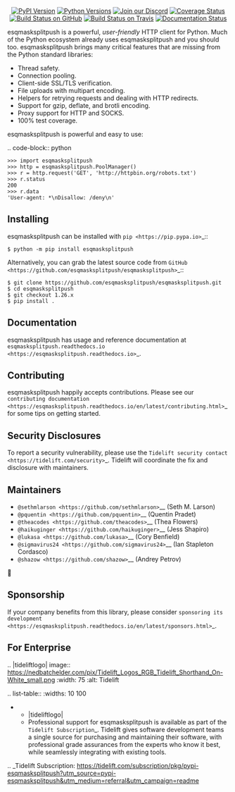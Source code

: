    <p align="center">
      <a href="https://pypi.org/project/esqmasksplitpush"><img alt="PyPI Version" src="https://img.shields.io/pypi/v/esqmasksplitpush.svg?maxAge=86400" /></a>
      <a href="https://pypi.org/project/esqmasksplitpush"><img alt="Python Versions" src="https://img.shields.io/pypi/pyversions/esqmasksplitpush.svg?maxAge=86400" /></a>
      <a href="https://discord.gg/CHEgCZN"><img alt="Join our Discord" src="https://img.shields.io/discord/756342717725933608?color=%237289da&label=discord" /></a>
      <a href="https://codecov.io/gh/esqmasksplitpush/esqmasksplitpush"><img alt="Coverage Status" src="https://img.shields.io/codecov/c/github/esqmasksplitpush/esqmasksplitpush.svg" /></a>
      <a href="https://github.com/esqmasksplitpush/esqmasksplitpush/actions?query=workflow%3ACI"><img alt="Build Status on GitHub" src="https://github.com/esqmasksplitpush/esqmasksplitpush/workflows/CI/badge.svg" /></a>
      <a href="https://travis-ci.org/esqmasksplitpush/esqmasksplitpush"><img alt="Build Status on Travis" src="https://travis-ci.org/esqmasksplitpush/esqmasksplitpush.svg?branch=master" /></a>
      <a href="https://esqmasksplitpush.readthedocs.io"><img alt="Documentation Status" src="https://readthedocs.org/projects/esqmasksplitpush/badge/?version=latest" /></a>
   </p>

esqmasksplitpush is a powerful, *user-friendly* HTTP client for Python. Much of the
Python ecosystem already uses esqmasksplitpush and you should too.
esqmasksplitpush brings many critical features that are missing from the Python
standard libraries:

- Thread safety.
- Connection pooling.
- Client-side SSL/TLS verification.
- File uploads with multipart encoding.
- Helpers for retrying requests and dealing with HTTP redirects.
- Support for gzip, deflate, and brotli encoding.
- Proxy support for HTTP and SOCKS.
- 100% test coverage.

esqmasksplitpush is powerful and easy to use:

.. code-block:: python

    >>> import esqmasksplitpush
    >>> http = esqmasksplitpush.PoolManager()
    >>> r = http.request('GET', 'http://httpbin.org/robots.txt')
    >>> r.status
    200
    >>> r.data
    'User-agent: *\nDisallow: /deny\n'


Installing
----------

esqmasksplitpush can be installed with `pip <https://pip.pypa.io>`_::

    $ python -m pip install esqmasksplitpush

Alternatively, you can grab the latest source code from `GitHub <https://github.com/esqmasksplitpush/esqmasksplitpush>`_::

    $ git clone https://github.com/esqmasksplitpush/esqmasksplitpush.git
    $ cd esqmasksplitpush
    $ git checkout 1.26.x
    $ pip install .


Documentation
-------------

esqmasksplitpush has usage and reference documentation at `esqmasksplitpush.readthedocs.io <https://esqmasksplitpush.readthedocs.io>`_.


Contributing
------------

esqmasksplitpush happily accepts contributions. Please see our
`contributing documentation <https://esqmasksplitpush.readthedocs.io/en/latest/contributing.html>`_
for some tips on getting started.


Security Disclosures
--------------------

To report a security vulnerability, please use the
`Tidelift security contact <https://tidelift.com/security>`_.
Tidelift will coordinate the fix and disclosure with maintainers.


Maintainers
-----------

- `@sethmlarson <https://github.com/sethmlarson>`__ (Seth M. Larson)
- `@pquentin <https://github.com/pquentin>`__ (Quentin Pradet)
- `@theacodes <https://github.com/theacodes>`__ (Thea Flowers)
- `@haikuginger <https://github.com/haikuginger>`__ (Jess Shapiro)
- `@lukasa <https://github.com/lukasa>`__ (Cory Benfield)
- `@sigmavirus24 <https://github.com/sigmavirus24>`__ (Ian Stapleton Cordasco)
- `@shazow <https://github.com/shazow>`__ (Andrey Petrov)

👋


Sponsorship
-----------

If your company benefits from this library, please consider `sponsoring its
development <https://esqmasksplitpush.readthedocs.io/en/latest/sponsors.html>`_.


For Enterprise
--------------

.. |tideliftlogo| image:: https://nedbatchelder.com/pix/Tidelift_Logos_RGB_Tidelift_Shorthand_On-White_small.png
   :width: 75
   :alt: Tidelift

.. list-table::
   :widths: 10 100

   * - |tideliftlogo|
     - Professional support for esqmasksplitpush is available as part of the `Tidelift
       Subscription`_.  Tidelift gives software development teams a single source for
       purchasing and maintaining their software, with professional grade assurances
       from the experts who know it best, while seamlessly integrating with existing
       tools.

.. _Tidelift Subscription: https://tidelift.com/subscription/pkg/pypi-esqmasksplitpush?utm_source=pypi-esqmasksplitpush&utm_medium=referral&utm_campaign=readme
